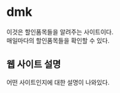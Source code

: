 # dmk

이것은 할인품목들을 알려주는 사이트이다.  
매일마다의 할인품목들을 확인할 수 있다.
<!--마크다운은 줄 바꿈을 하려면 스페이스바를 두번 누르면 된다. -->

## 웹 사이트 설명

어떤 사이트인지에 대한 설명이 나와있다.
